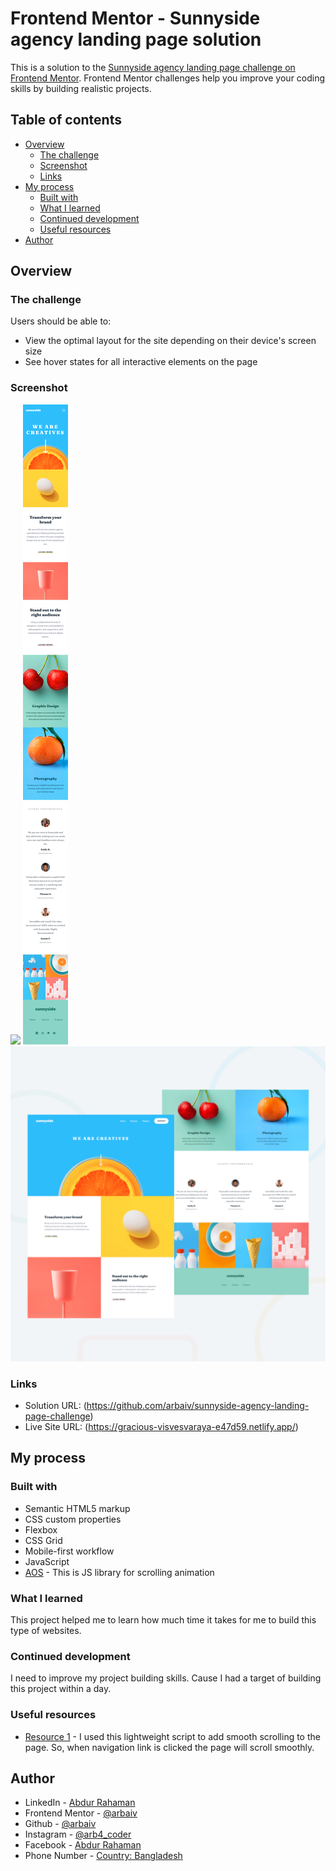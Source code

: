 # Frontend Mentor - Sunnyside agency landing page solution

This is a solution to the [Sunnyside agency landing page challenge on Frontend Mentor](https://www.frontendmentor.io/challenges/sunnyside-agency-landing-page-7yVs3B6ef). Frontend Mentor challenges help you improve your coding skills by building realistic projects.

## Table of contents

- [Overview](#overview)
  - [The challenge](#the-challenge)
  - [Screenshot](#screenshot)
  - [Links](#links)
- [My process](#my-process)
  - [Built with](#built-with)
  - [What I learned](#what-i-learned)
  - [Continued development](#continued-development)
  - [Useful resources](#useful-resources)
- [Author](#author)

## Overview

### The challenge

Users should be able to:

- View the optimal layout for the site depending on their device's screen size
- See hover states for all interactive elements on the page

### Screenshot

![](images/screenshot/desktop-screenshot.png)
![](images/screenshot/mobile-screenshot.png)
![](images/screenshot/desktop-preview.jpg)


### Links

- Solution URL: (https://github.com/arbaiv/sunnyside-agency-landing-page-challenge)
- Live Site URL: (https://gracious-visvesvaraya-e47d59.netlify.app/)

## My process

### Built with

- Semantic HTML5 markup
- CSS custom properties
- Flexbox
- CSS Grid
- Mobile-first workflow
- JavaScript
- [AOS](https://michalsnik.github.io/aos/) - This is JS library for scrolling animation


### What I learned

This project helped me to learn how much time it takes for me to build this type of websites. 

### Continued development

I need to improve my project building skills. Cause I had a target of building this project within a day. 

### Useful resources

- [Resource 1](https://github.com/cferdinandi/smooth-scroll) - I used this lightweight script to add smooth scrolling to the page. So, when navigation link is clicked the page will scroll smoothly. 

## Author

- LinkedIn - [Abdur Rahaman](https://www.linkedin.com/in/abdur-rahaman-arb4/)
- Frontend Mentor - [@arbaiv](https://www.frontendmentor.io/profile/arbaiv)
- Github - [@arbaiv](https://github.com/arbaiv)
- Instagram - [@arb4_coder](https://www.instagram.com/arb4_coder/)
- Facebook - [Abdur Rahaman](https://www.facebook.com/people/Abdur-Rahaman/100052283355364/)
- Phone Number - [Country: Bangladesh](+8801775575562)